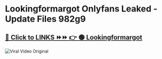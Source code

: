 
 # Lookingformargot Onlyfans Leaked - Update Files 982g9

## <h2><a href="https://clipsfans.com/Lookingformargot&ref=git">🔗 Click to LINKS ⏩⏩ 👉 🟢 Lookingformargot </a></h2>

<a href="https://clipsfans.com/Lookingformargot&ref=git" rel="nofollow" data-target="animated-image.originalLink"><img src="https://i.ibb.co.com/xMMVF88/686577567.gif" alt="Viral Video Original" style="max-width: 100%; display: inline-block;" data-target="animated-image.originalImage"></a>


